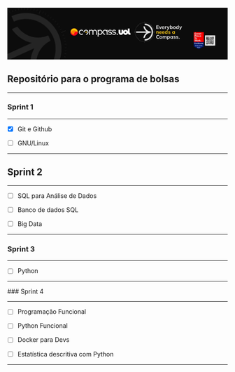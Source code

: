 [![Imagem da Compass](Compass.jpg)](https://www.linkedin.com/in/davy-carlos-costa-34510b214/)

## Repositório para o programa de bolsas
<hr>  
  
  
### Sprint 1
<hr>  

* [x] Git e Github  
* [ ] GNU/Linux
  
  
<hr>
  
  
## Sprint 2
<hr>  

* [ ] SQL para Análise de Dados  
* [ ] Banco de dados SQL
* [ ] Big Data
  
  
<hr>

  
### Sprint 3
<hr>  

* [ ] Python   
  
  
<hr>
### Sprint 4
<hr>  

* [ ] Programação Funcional  
* [ ] Python Funcional 
* [ ] Docker para Devs
* [ ] Estatística descritiva com Python
  
  
<hr>
  